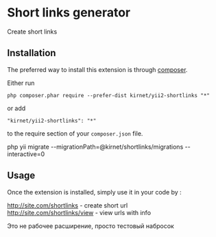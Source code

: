 Short links generator
=====================
Create short links

Installation
------------

The preferred way to install this extension is through [composer](http://getcomposer.org/download/).

Either run

```
php composer.phar require --prefer-dist kirnet/yii2-shortlinks "*"
```

or add

```
"kirnet/yii2-shortlinks": "*"
```

to the require section of your `composer.json` file.

php yii migrate --migrationPath=@kirnet/shortlinks/migrations --interactive=0

Usage
-----

Once the extension is installed, simply use it in your code by  :

http://site.com/shortlinks - create short url <br />
http://site.com/shortlinks/view - view urls with info <br />

Это не рабочее расширение, просто тестовый набросок 